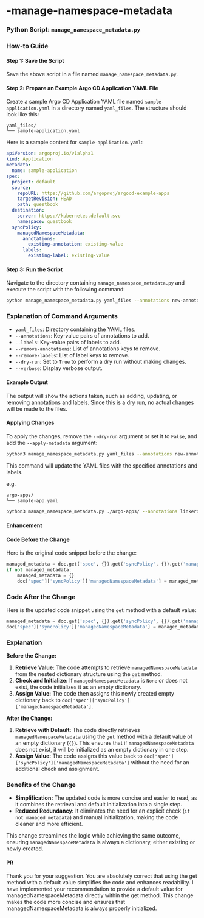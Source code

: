 # -manage-namespace-metadata

### Python Script: `manage_namespace_metadata.py`

### How-to Guide

#### Step 1: Save the Script

Save the above script in a file named `manage_namespace_metadata.py`.

#### Step 2: Prepare an Example Argo CD Application YAML File

Create a sample Argo CD Application YAML file named `sample-application.yaml` in a directory named `yaml_files`. The structure should look like this:

```
yaml_files/
└── sample-application.yaml
```
Here is a sample content for `sample-application.yaml`:

```yaml
apiVersion: argoproj.io/v1alpha1
kind: Application
metadata:
  name: sample-application
spec:
  project: default
  source:
    repoURL: https://github.com/argoproj/argocd-example-apps
    targetRevision: HEAD
    path: guestbook
  destination:
    server: https://kubernetes.default.svc
    namespace: guestbook
  syncPolicy:
    managedNamespaceMetadata:
      annotations:
        existing-annotation: existing-value
      labels:
        existing-label: existing-value
```

#### Step 3: Run the Script

Navigate to the directory containing `manage_namespace_metadata.py` and execute the script with the following command:

```bash
python manage_namespace_metadata.py yaml_files --annotations new-annotation=new-value --labels new-label=new-value --remove-annotations existing-annotation --remove-labels existing-label --dry-run True --verbose
```

### Explanation of Command Arguments

- `yaml_files`: Directory containing the YAML files.
- `--annotations`: Key-value pairs of annotations to add.
- `--labels`: Key-value pairs of labels to add.
- `--remove-annotations`: List of annotations keys to remove.
- `--remove-labels`: List of label keys to remove.
- `--dry-run`: Set to `True` to perform a dry run without making changes.
- `--verbose`: Display verbose output.

#### Example Output

The output will show the actions taken, such as adding, updating, or removing annotations and labels. Since this is a dry run, no actual changes will be made to the files.

#### Applying Changes

To apply the changes, remove the `--dry-run` argument or set it to `False`, and add the `--apply-metadata` argument:

```bash
python3 manage_namespace_metadata.py yaml_files --annotations new-annotation=new-value --labels new-label=new-value --remove-annotations existing-annotation --remove-labels existing-label --apply-metadata True --verbose
```
This command will update the YAML files with the specified annotations and labels.

e.g.

```bash
argo-apps/
└── sample-app.yaml
```

```bash
python3 manage_namespace_metadata.py ./argo-apps/ --annotations linkerd.io/inject=enabled environment=production --remove-labels tier1  --labels hello=world --verbose --apply-metadata=true
```

#### Enhancement

#### Code Before the Change

Here is the original code snippet before the change:

```python
managed_metadata = doc.get('spec', {}).get('syncPolicy', {}).get('managedNamespaceMetadata')
if not managed_metadata:
    managed_metadata = {}
    doc['spec']['syncPolicy']['managedNamespaceMetadata'] = managed_metadata
```

### Code After the Change

Here is the updated code snippet using the `get` method with a default value:

```python
managed_metadata = doc.get('spec', {}).get('syncPolicy', {}).get('managedNamespaceMetadata', {})
doc['spec']['syncPolicy']['managedNamespaceMetadata'] = managed_metadata
```

### Explanation

**Before the Change:**
1. **Retrieve Value:** The code attempts to retrieve `managedNamespaceMetadata` from the nested dictionary structure using the `get` method.
2. **Check and Initialize:** If `managedNamespaceMetadata` is `None` or does not exist, the code initializes it as an empty dictionary.
3. **Assign Value:** The code then assigns this newly created empty dictionary back to `doc['spec']['syncPolicy']['managedNamespaceMetadata']`.

**After the Change:**
1. **Retrieve with Default:** The code directly retrieves `managedNamespaceMetadata` using the `get` method with a default value of an empty dictionary (`{}`). This ensures that if `managedNamespaceMetadata` does not exist, it will be initialized as an empty dictionary in one step.
2. **Assign Value:** The code assigns this value back to `doc['spec']['syncPolicy']['managedNamespaceMetadata']` without the need for an additional check and assignment.

### Benefits of the Change
- **Simplification:** The updated code is more concise and easier to read, as it combines the retrieval and default initialization into a single step.
- **Reduced Redundancy:** It eliminates the need for an explicit check (`if not managed_metadata`) and manual initialization, making the code cleaner and more efficient.

This change streamlines the logic while achieving the same outcome, ensuring `managedNamespaceMetadata` is always a dictionary, either existing or newly created.

#### PR

Thank you for your suggestion. You are absolutely correct that using the get method with a default value simplifies the code and enhances readability. I have implemented your recommendation to provide a default value for managedNamespaceMetadata directly within the get method. This change makes the code more concise and ensures that managedNamespaceMetadata is always properly initialized.
